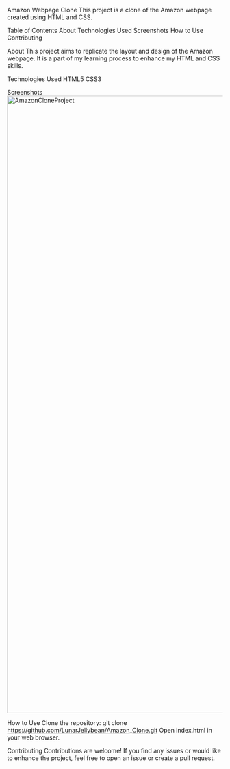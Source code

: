 Amazon Webpage Clone
This project is a clone of the Amazon webpage created using HTML and CSS.

Table of Contents
About
Technologies Used
Screenshots
How to Use
Contributing

About
This project aims to replicate the layout and design of the Amazon webpage. It is a part of my learning process to enhance my HTML and CSS skills.

Technologies Used
HTML5
CSS3

Screenshots
<img width="1440" alt="AmazonCloneProject" src="https://github.com/LunarJellybean/Amazon_Clone/assets/63499578/e62db5b0-e3b3-4a6e-b882-3a24a61af39c">


How to Use
Clone the repository: git clone https://github.com/LunarJellybean/Amazon_Clone.git
Open index.html in your web browser.

Contributing
Contributions are welcome! If you find any issues or would like to enhance the project, feel free to open an issue or create a pull request.
